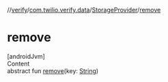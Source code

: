 //[verify](../../index.md)/[com.twilio.verify.data](../index.md)/[StorageProvider](index.md)/[remove](remove.md)



# remove  
[androidJvm]  
Content  
abstract fun [remove](remove.md)(key: [String](https://kotlinlang.org/api/latest/jvm/stdlib/kotlin/-string/index.html))  



